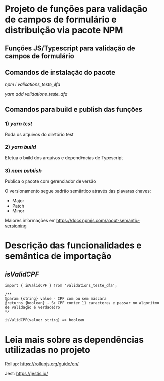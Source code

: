 # Projeto de funções para validação de campos de formulário e distribuição via pacote NPM

## Funções JS/Typescript para validação de campos de formulário

## Comandos de instalação do pacote

*npm i validations_teste_dfa*

*yarn add validations_teste_dfa*

## Comandos para build e publish das funções

### 1) *yarn test*

Roda os arquivos do diretório test

### 2) *yarn build*

Efetua o build dos arquivos e dependências de Typescript

### 3) *npm publish*

Publica o pacote com gerenciador de versão

O versionamento segue padrão semântico através das plavaras chaves:

- Major
- Patch
- Minor

Maiores informações em https://docs.npmjs.com/about-semantic-versioning

# Descrição das funcionalidades e semântica de importação

## *isValidCPF*

```
import { isValidCPF } from 'validations_teste_dfa';

/**
@param {string} value - CPF com ou sem máscara
@returns {boolean} - Se CPF conter 11 caracteres e passar no algoritmo de validação é verdadeiro
*/

isValidCPF(value: string) => boolean
```
# Leia mais sobre as dependências utilizadas no projeto

Rollup: https://rollupjs.org/guide/en/

Jest: https://jestjs.io/
